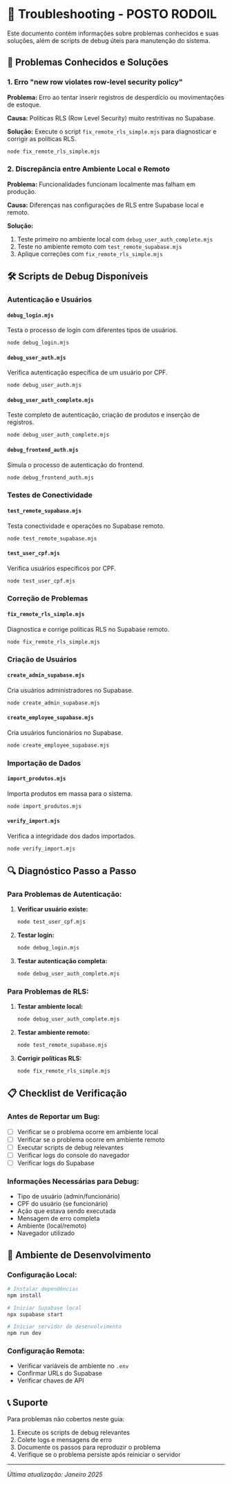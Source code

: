 # 🔧 Troubleshooting - POSTO RODOIL

Este documento contém informações sobre problemas conhecidos e suas soluções, além de scripts de debug úteis para manutenção do sistema.

## 🚨 Problemas Conhecidos e Soluções

### 1. Erro "new row violates row-level security policy"

**Problema:** Erro ao tentar inserir registros de desperdício ou movimentações de estoque.

**Causa:** Políticas RLS (Row Level Security) muito restritivas no Supabase.

**Solução:** Execute o script `fix_remote_rls_simple.mjs` para diagnosticar e corrigir as políticas RLS.

```bash
node fix_remote_rls_simple.mjs
```

### 2. Discrepância entre Ambiente Local e Remoto

**Problema:** Funcionalidades funcionam localmente mas falham em produção.

**Causa:** Diferenças nas configurações de RLS entre Supabase local e remoto.

**Solução:** 
1. Teste primeiro no ambiente local com `debug_user_auth_complete.mjs`
2. Teste no ambiente remoto com `test_remote_supabase.mjs`
3. Aplique correções com `fix_remote_rls_simple.mjs`

## 🛠️ Scripts de Debug Disponíveis

### Autenticação e Usuários

#### `debug_login.mjs`
Testa o processo de login com diferentes tipos de usuários.
```bash
node debug_login.mjs
```

#### `debug_user_auth.mjs`
Verifica autenticação específica de um usuário por CPF.
```bash
node debug_user_auth.mjs
```

#### `debug_user_auth_complete.mjs`
Teste completo de autenticação, criação de produtos e inserção de registros.
```bash
node debug_user_auth_complete.mjs
```

#### `debug_frontend_auth.mjs`
Simula o processo de autenticação do frontend.
```bash
node debug_frontend_auth.mjs
```

### Testes de Conectividade

#### `test_remote_supabase.mjs`
Testa conectividade e operações no Supabase remoto.
```bash
node test_remote_supabase.mjs
```

#### `test_user_cpf.mjs`
Verifica usuários específicos por CPF.
```bash
node test_user_cpf.mjs
```

### Correção de Problemas

#### `fix_remote_rls_simple.mjs`
Diagnostica e corrige políticas RLS no Supabase remoto.
```bash
node fix_remote_rls_simple.mjs
```

### Criação de Usuários

#### `create_admin_supabase.mjs`
Cria usuários administradores no Supabase.
```bash
node create_admin_supabase.mjs
```

#### `create_employee_supabase.mjs`
Cria usuários funcionários no Supabase.
```bash
node create_employee_supabase.mjs
```

### Importação de Dados

#### `import_produtos.mjs`
Importa produtos em massa para o sistema.
```bash
node import_produtos.mjs
```

#### `verify_import.mjs`
Verifica a integridade dos dados importados.
```bash
node verify_import.mjs
```

## 🔍 Diagnóstico Passo a Passo

### Para Problemas de Autenticação:

1. **Verificar usuário existe:**
   ```bash
   node test_user_cpf.mjs
   ```

2. **Testar login:**
   ```bash
   node debug_login.mjs
   ```

3. **Testar autenticação completa:**
   ```bash
   node debug_user_auth_complete.mjs
   ```

### Para Problemas de RLS:

1. **Testar ambiente local:**
   ```bash
   node debug_user_auth_complete.mjs
   ```

2. **Testar ambiente remoto:**
   ```bash
   node test_remote_supabase.mjs
   ```

3. **Corrigir políticas RLS:**
   ```bash
   node fix_remote_rls_simple.mjs
   ```

## 📋 Checklist de Verificação

### Antes de Reportar um Bug:

- [ ] Verificar se o problema ocorre em ambiente local
- [ ] Verificar se o problema ocorre em ambiente remoto
- [ ] Executar scripts de debug relevantes
- [ ] Verificar logs do console do navegador
- [ ] Verificar logs do Supabase

### Informações Necessárias para Debug:

- Tipo de usuário (admin/funcionário)
- CPF do usuário (se funcionário)
- Ação que estava sendo executada
- Mensagem de erro completa
- Ambiente (local/remoto)
- Navegador utilizado

## 🚀 Ambiente de Desenvolvimento

### Configuração Local:
```bash
# Instalar dependências
npm install

# Iniciar Supabase local
npx supabase start

# Iniciar servidor de desenvolvimento
npm run dev
```

### Configuração Remota:
- Verificar variáveis de ambiente no `.env`
- Confirmar URLs do Supabase
- Verificar chaves de API

## 📞 Suporte

Para problemas não cobertos neste guia:

1. Execute os scripts de debug relevantes
2. Colete logs e mensagens de erro
3. Documente os passos para reproduzir o problema
4. Verifique se o problema persiste após reiniciar o servidor

---

*Última atualização: Janeiro 2025*